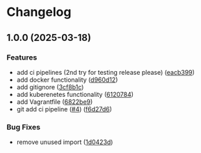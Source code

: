 # Changelog

## 1.0.0 (2025-03-18)


### Features

* add ci pipelines (2nd try for testing release please) ([eacb399](https://github.com/fthilov/devops-lecture-project/commit/eacb3997434c92b03f1351316515fe22552bc362))
* add docker functionality ([d960d12](https://github.com/fthilov/devops-lecture-project/commit/d960d121bad7fc0e70711d6d2e62022eedc7450e))
* add gitignore ([3cf8b1c](https://github.com/fthilov/devops-lecture-project/commit/3cf8b1c4611ac840bd92018051e4e6dac75b1469))
* add kuberenetes functionality ([6120784](https://github.com/fthilov/devops-lecture-project/commit/6120784b614857cc9926b8ae70ffd0af5a7632c6))
* add Vagrantfile ([6822be9](https://github.com/fthilov/devops-lecture-project/commit/6822be9b87a7a677dfbc174b91e48bc57b741acd))
* git add ci pipeline ([#4](https://github.com/fthilov/devops-lecture-project/issues/4)) ([f6d27d6](https://github.com/fthilov/devops-lecture-project/commit/f6d27d642ef076f59df5c4c37eaf2faa6f63c4d1))


### Bug Fixes

* remove unused import ([1d0423d](https://github.com/fthilov/devops-lecture-project/commit/1d0423d3357ead7e85f16c104aad1e34371aa504))
